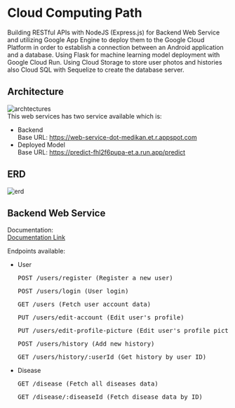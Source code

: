 # Cloud Computing Path
Building RESTful APIs with NodeJS (Express.js) for Backend Web Service and utilizing Google App Engine to deploy them to the Google Cloud Platform in order to establish a connection between an Android application and a database. Using Flask for machine learning model deployment with Google Cloud Run. Using Cloud Storage to store user photos and histories also Cloud SQL with Sequelize to create the database server.

## Architecture
![archtectures](https://storage.googleapis.com/bucket-ml-medikan/architecture.png) <br />
This web services has two service available which is:
- Backend <br />
  Base URL: https://web-service-dot-medikan.et.r.appspot.com
- Deployed Model <br />
  Base URL: https://predict-fhl2f6pupa-et.a.run.app/predict

## ERD
![erd](https://storage.googleapis.com/bucket-ml-medikan/erd.png)
  
## Backend Web Service
Documentation: <br />
[Documentation Link](https://documenter.getpostman.com/view/29140750/2sA3XV8zaW) <br />

Endpoints available:
- User <br />
  <pre>POST /users/register (Register a new user)</pre>
  <pre>POST /users/login (User login)</pre>
  <pre>GET /users (Fetch user account data)</pre>
  <pre>PUT /users/edit-account (Edit user's profile)</pre>
  <pre>PUT /users/edit-profile-picture (Edit user's profile picture)</pre>
  <pre>POST /users/history (Add new history)</pre>
  <pre>GET /users/history/:userId (Get history by user ID)</pre>
- Disease <br />
  <pre>GET /disease (Fetch all diseases data)</pre>
  <pre>GET /disease/:diseaseId (Fetch disease data by ID)</pre>
